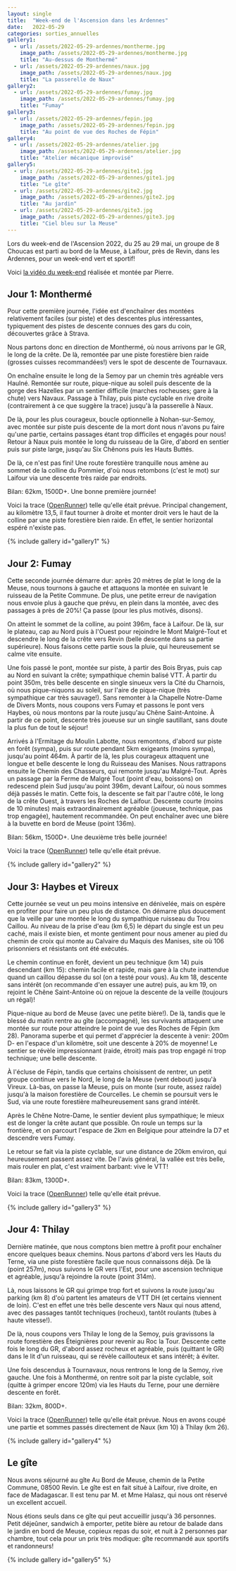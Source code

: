 ```yaml
---
layout: single
title:  "Week-end de l'Ascension dans les Ardennes"
date:   2022-05-29
categories: sorties_annuelles
gallery1:
  - url: /assets/2022-05-29-ardennes/montherme.jpg
    image_path: /assets/2022-05-29-ardennes/montherme.jpg
    title: "Au-dessus de Monthermé"
  - url: /assets/2022-05-29-ardennes/naux.jpg
    image_path: /assets/2022-05-29-ardennes/naux.jpg
    title: "La passerelle de Naux"
gallery2:
  - url: /assets/2022-05-29-ardennes/fumay.jpg
    image_path: /assets/2022-05-29-ardennes/fumay.jpg
    title: "Fumay"
gallery3:
  - url: /assets/2022-05-29-ardennes/fepin.jpg
    image_path: /assets/2022-05-29-ardennes/fepin.jpg
    title: "Au point de vue des Roches de Fépin"
gallery4:
  - url: /assets/2022-05-29-ardennes/atelier.jpg
    image_path: /assets/2022-05-29-ardennes/atelier.jpg
    title: "Atelier mécanique improvisé"
gallery5:
  - url: /assets/2022-05-29-ardennes/gite1.jpg
    image_path: /assets/2022-05-29-ardennes/gite1.jpg
    title: "Le gîte"
  - url: /assets/2022-05-29-ardennes/gite2.jpg
    image_path: /assets/2022-05-29-ardennes/gite2.jpg
    title: "Au jardin"
  - url: /assets/2022-05-29-ardennes/gite3.jpg
    image_path: /assets/2022-05-29-ardennes/gite3.jpg
    title: "Ciel bleu sur la Meuse"
---
```


Lors du week-end de l'Ascension 2022, du 25 au 29 mai, un groupe de 8 Choucas
est parti au bord de la Meuse, à Laifour, près de Revin, dans les Ardennes,
pour un week-end vert et sportif!

Voici [la vidéo du week-end](https://e1.pcloud.link/publink/show?code=XZ9WBRZL6ek3d0DYcJ7mybr1xRNwudl7rb7)
réalisée et montée par Pierre.

## Jour 1: Monthermé

Pour cette première journée, l'idée est d'enchaîner des montées relativement
faciles (sur piste) et des descentes plus intéressantes, typiquement des
pistes de descente connues des gars du coin, découvertes grâce à Strava.

Nous partons donc en direction de Monthermé, où nous arrivons par le GR, le
long de la crête. De là, remontée par une piste forestière bien raide (grosses
cuisses recommandées!) vers le spot de descente de Tournavaux.

On enchaîne ensuite le long de la Semoy par un chemin très agréable vers
Haulné. Remontée sur route, pique-nique au soleil puis descente de la gorge
des Hazelles par un sentier difficile (marches rocheuses; gare à la chute)
vers Navaux. Passage à Thilay, puis piste cyclable en rive droite
(contrairement à ce que suggère la trace) jusqu'à la passerelle à Naux.

De là, pour les plus courageux, boucle optionnelle à Nohan-sur-Semoy, avec
montée sur piste puis descente de la mort dont nous n'avons pu faire qu'une
partie, certains passages étant trop difficiles et engagés pour nous! Retour à
Naux puis montée le long du ruisseau de la Gire, d'abord en sentier puis sur
piste large, jusqu'au Six Chênons puis les Hauts Buttés.

De là, ce n'est pas fini! Une route forestière tranquille nous amène au sommet
de la colline du Pommier, d'où nous retombons (c'est le mot) sur Laifour via
une descente très raide par endroits.

Bilan: 62km, 1500D+. Une bonne première journée!

Voici la trace
([OpenRunner](https://www.openrunner.com/route-details/14193474))
telle qu'elle était prévue. Principal changement, au kilomètre 13,5, il faut
tourner à droite et monter droit vers le haut de la colline par une piste
forestière bien raide. En effet, le sentier horizontal espéré n'existe pas.

{% include gallery id="gallery1" %}

## Jour 2: Fumay

Cette seconde journée démarre dur: après 20 mètres de plat le long de la
Meuse, nous tournons à gauche et attaquons la montée en suivant le ruisseau de
la Petite Commune. De plus, une petite erreur de navigation nous envoie plus à
gauche que prévu, en plein dans la montée, avec des passages à près de 20%! Ça
passe (pour les plus motivés, disons).

On atteint le sommet de la colline, au point 396m, face à Laifour. De là, sur
le plateau, cap au Nord puis à l'Ouest pour rejoindre le Mont Malgré-Tout et
descendre le long de la crête vers Revin (belle descente dans sa partie
supérieure). Nous faisons cette partie sous la pluie, qui heureusement se
calme vite ensuite.

Une fois passé le pont, montée sur piste, à partir des Bois Bryas, puis cap au
Nord en suivant la crête; sympathique chemin balisé VTT. À partir du point
350m, très belle descente en single sinueux vers la Cité du Charnois, où nous
pique-niquons au soleil, sur l'aire de pique-nique (très sympathique car très
sauvage!). Sans remonter à la Chapelle Notre-Dame de Divers Monts, nous
coupons vers Fumay et passons le pont vers Haybes, où nous montons par la
route jusqu'au Chêne Saint-Antoine. À partir de ce point, descente très
joueuse sur un single sautillant, sans doute la plus fun de tout le séjour!

Arrivés à l'Ermitage du Moulin Labotte, nous remontons, d'abord sur piste en
forêt (sympa), puis sur route pendant 5km exigeants (moins sympa), jusqu'au
point 464m. À partir de là, les plus courageux attaquent une longue et belle
descente le long du Ruisseau des Manises. Nous rattrapons ensuite le Chemin
des Chasseurs, qui remonte jusqu'au Malgré-Tout. Après un passage par la Ferme
de Malgré Tout (point d'eau, boissons) on redescend plein Sud jusqu'au point
396m, devant Laifour, où nous sommes déjà passés le matin. Cette fois, la
descente se fait par l'autre côté, le long de la crête Ouest, à travers les
Roches de Laifour. Descente courte (moins de 10 minutes) mais
extraordinairement agréable (joueuse, technique, pas trop engagée), hautement
recommandée. On peut enchaîner avec une bière à la buvette en bord de Meuse
(point 136m).

Bilan: 56km, 1500D+. Une deuxième très belle journée!

Voici la trace
([OpenRunner](https://www.openrunner.com/route-details/14193766))
telle qu'elle était prévue.

{% include gallery id="gallery2" %}

## Jour 3: Haybes et Vireux

Cette journée se veut un peu moins intensive en dénivelée, mais on espère en
profiter pour faire un peu plus de distance. On démarre plus doucement que la
veille par une montée le long du sympathique ruisseau du Trou Caillou. Au
niveau de la prise d'eau (km 6,5) le départ du single est un peu caché, mais
il existe bien, et monte gentiment pour nous amener au pied du chemin de croix
qui monte au Calvaire du Maquis des Manises, site où 106 prisonniers et
résistants ont été exécutés.

Le chemin continue en forêt, devient un peu technique (km 14) puis descendant
(km 15): chemin facile et rapide, mais gare à la chute inattendue quand un
caillou dépasse du sol (on a testé pour vous). Au km 18, descente sans intérêt
(on recommande d'en essayer une autre) puis, au km 19, on rejoint le Chêne
Saint-Antoine où on rejoue la descente de la veille (toujours un régal)!

Pique-nique au bord de Meuse (avec une petite bière!). De là, tandis que le
blessé du matin rentre au gîte (accompagné), les survivants attaquent une
montée sur route pour atteindre le point de vue des Roches de Fépin (km 28).
Panorama superbe et qui permet d'apprécier la descente à venir: 200m D- en
l'espace d'un kilomètre, soit une descente à 20% de moyenne! Le sentier se
révèle impressionnant (raide, étroit) mais pas trop engagé ni trop technique;
une belle descente.

À l'écluse de Fépin, tandis que certains choisissent de rentrer, un petit
groupe continue vers le Nord, le long de la Meuse (vent debout) jusqu'à
Vireux. Là-bas, on passe la Meuse, puis on monte (sur route, assez raide)
jusqu'à la maison forestière de Courcelles. Le chemin se poursuit vers le Sud,
via une route forestière malheureusement sans grand intérêt.

Après le Chêne Notre-Dame, le sentier devient plus sympathique; le mieux est
de longer la crête autant que possible. On roule un temps sur la frontière, et
on parcourt l'espace de 2km en Belgique pour atteindre la D7 et descendre vers
Fumay.

Le retour se fait via la piste cyclable, sur une distance de 20km environ, qui
heureusement passent assez vite. De l'avis général, la vallée est très belle,
mais rouler en plat, c'est vraiment barbant: vive le VTT!

Bilan: 83km, 1300D+.

Voici la trace
([OpenRunner](https://www.openrunner.com/route-details/14193924))
telle qu'elle était prévue.

{% include gallery id="gallery3" %}

## Jour 4: Thilay

Dernière matinée, que nous comptons bien mettre à profit pour enchaîner encore
quelques beaux chemins. Nous partons d'abord vers les Hauts du Terne, via une
piste forestière facile que nous connaissons déjà. De là (point 257m), nous
suivons le GR vers l'Est, pour une ascension technique et agréable, jusqu'à
rejoindre la route (point 314m).

Là, nous laissons le GR qui grimpe trop fort et suivons la route jusqu'au
parking (km 8) d'où partent les amateurs de VTT DH (et certains viennent de
loin). C'est en effet une très belle descente vers Naux qui nous attend, avec
des passages tantôt techniques (rocheux), tantôt roulants (tubes à haute
vitesse!).

De là, nous coupons vers Thilay le long de la Semoy, puis gravissons la route
forestière des Éteignières pour revenir au Roc la Tour. Descente cette fois le
long du GR, d'abord assez rocheux et agréable, puis (quittant le GR) dans le
lit d'un ruisseau, qui se révèle caillouteux et sans intérêt; à éviter.

Une fois descendus à Tournavaux, nous rentrons le long de la Semoy, rive
gauche. Une fois à Monthermé, on rentre soit par la piste cyclable, soit
(quitte à grimper encore 120m) via les Hauts du Terne, pour une dernière
descente en forêt.

Bilan: 32km, 800D+.

Voici la trace
([OpenRunner](https://www.openrunner.com/route-details/14194187))
telle qu'elle était prévue. Nous en avons coupé une partie et sommes passés
directement de Naux (km 10) à Thilay (km 26).

{% include gallery id="gallery4" %}

## Le gîte

Nous avons séjourné au gîte Au Bord de Meuse, chemin de la Petite Commune,
08500 Revin. Le gîte est en fait situé à Laifour, rive droite, en face de
Madagascar. Il est tenu par M. et Mme Halasz, qui nous ont réservé un
excellent accueil.

Nous étions seuls dans ce gîte qui peut accueillir jusqu'à 36 personnes. Petit
déjeûner, sandwich à emporter, petite bière au retour de balade dans le jardin
en bord de Meuse, copieux repas du soir, et nuit à 2 personnes par chambre,
tout cela pour un prix très modique: gîte recommandé aux sportifs et
randonneurs!

{% include gallery id="gallery5" %}
